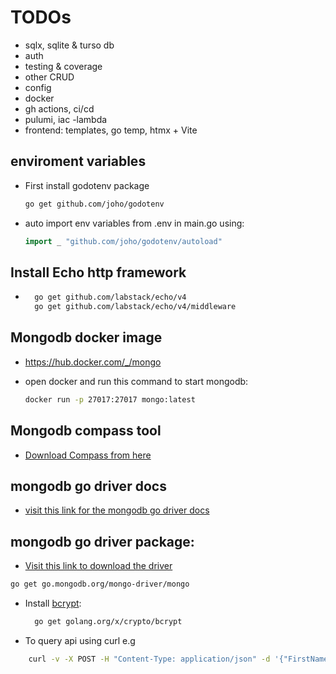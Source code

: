 # TODOs

- sqlx, sqlite & turso db
- auth
- testing & coverage
- other CRUD
- config
- docker
- gh actions, ci/cd
- pulumi, iac -lambda
- frontend: templates, go temp, htmx + Vite

## enviroment variables

- First install godotenv package

  ```bash
  go get github.com/joho/godotenv
  ```

- auto import env variables from .env in main.go using:

  ```go
  import _ "github.com/joho/godotenv/autoload"
  ```

## Install Echo http framework

- ```bash
    go get github.com/labstack/echo/v4
    go get github.com/labstack/echo/v4/middleware
  ```

## Mongodb docker image

- https://hub.docker.com/_/mongo
- open docker and run this command to start mongodb:

  ```bash
  docker run -p 27017:27017 mongo:latest
  ```

## Mongodb compass tool

- [Download Compass from here](https://www.mongodb.com/try/download/compass)

## mongodb go driver docs

- [visit this link for the mongodb go driver docs](https://www.mongodb.com/docs/drivers/go/)

## mongodb go driver package:

- [Visit this link to download the driver](https://pkg.go.dev/go.mongodb.org/mongo-driver/mongo)

```bash
go get go.mongodb.org/mongo-driver/mongo
```

- Install [bcrypt](https://pkg.go.dev/golang.org/x/crypto/bcrypt#GenerateFromPassword):

  ```bash
    go get golang.org/x/crypto/bcrypt
  ```

- To query api using curl e.g

```bash
    curl -v -X POST -H "Content-Type: application/json" -d '{"FirstName": "salah", "LastName": "khaled", "Email": "salah@gmail.com", "Password": "dali12346789"}' http://127.0.0.1:8080/apiv1/user

```
